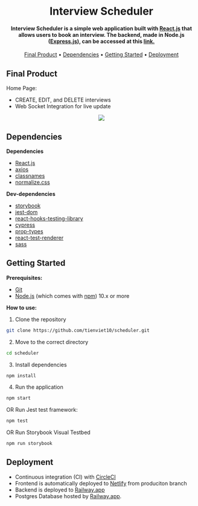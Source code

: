 <h1 align="center">
  <br>
  Interview Scheduler
  <br>
</h1>

<h4 align="center">Interview Scheduler is a simple web application built with <a href="https://reactjs.org/">React.js</a> that allows users to book an interview. The backend, made in Node.js (<a href="https://expressjs.com/">Express.js</a>), can be accessed at this <a href="https://github.com/tienviet10/scheduler-api">link.</a></h4>

<p align="center">
  <a href="#final-product">Final Product</a> •
  <a href="#dependencies">Dependencies</a> •
  <a href="#getting-started">Getting Started</a> •
  <a href="#Deployment">Deployment</a>
</p>


## Final Product
Home Page:
  - CREATE, EDIT, and DELETE interviews
  - Web Socket Integration for live update

<p align="center">
  <img src="https://user-images.githubusercontent.com/70352144/222308551-7a434bad-950b-4c89-9cfc-21c1cc68ceaf.gif">
</p>


## Dependencies

**Dependencies**

- [React.js](https://reactjs.org)
- [axios](https://axios-http.com/)
- [classnames](https://github.com/JedWatson/classnames#readme)
- [normalize.css](https://necolas.github.io/normalize.css/)

**Dev-dependencies**
- [storybook](https://storybook.js.org/)
- [jest-dom](https://github.com/testing-library/jest-dom)
- [react-hooks-testing-library](https://github.com/testing-library/react-hooks-testing-library#readme)
- [cypress](https://www.cypress.io/)
- [prop-types](https://github.com/facebook/prop-types)
- [react-test-renderer](https://reactjs.org/)
- [sass](https://reactjs.org/)


## Getting Started

**Prerequisites:**

* [Git](https://git-scm.com) 
* [Node.js](https://nodejs.org/en/download/) (which comes with [npm](http://npmjs.com)) 10.x or more

**How to use:**

1. Clone the repository

```sh
git clone https://github.com/tienviet10/scheduler.git
```

2. Move to the correct directory

```sh
cd scheduler
```

3. Install dependencies

```sh
npm install
```

4. Run the application

```sh
npm start
```

OR Run Jest test framework:

```sh
npm test
```

OR Run Storybook Visual Testbed

```sh
npm run storybook
```

## Deployment
- Continuous integration (CI) with <a href="https://circleci.com/">CircleCI</a>
- Frontend is automatically deployed to <a href="https://www.netlify.com/">Netlify</a> from produciton branch
- Backend is deployed to <a href="https://railway.app/">Railway.app</a>
- Postgres Database hosted by <a href="https://railway.app/">Railway.app</a>.
